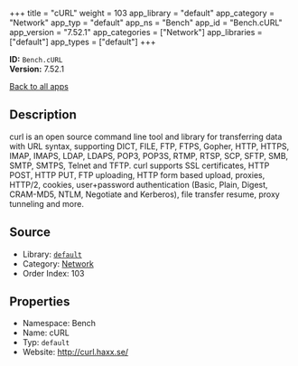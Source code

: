﻿+++
title = "cURL"
weight = 103
app_library = "default"
app_category = "Network"
app_typ = "default"
app_ns = "Bench"
app_id = "Bench.cURL"
app_version = "7.52.1"
app_categories = ["Network"]
app_libraries = ["default"]
app_types = ["default"]
+++

**ID:** `Bench.cURL`  
**Version:** 7.52.1  
<!--more-->

[Back to all apps](/apps/)

## Description
curl is an open source command line tool and library for transferring data with URL syntax,
supporting DICT, FILE, FTP, FTPS, Gopher, HTTP, HTTPS, IMAP, IMAPS, LDAP, LDAPS, POP3, POP3S,
RTMP, RTSP, SCP, SFTP, SMB, SMTP, SMTPS, Telnet and TFTP. curl supports SSL certificates,
HTTP POST, HTTP PUT, FTP uploading, HTTP form based upload, proxies, HTTP/2, cookies,
user+password authentication (Basic, Plain, Digest, CRAM-MD5, NTLM, Negotiate and Kerberos),
file transfer resume, proxy tunneling and more.

## Source

* Library: [`default`](/app_libraries/default)
* Category: [Network](/app_categories/network)
* Order Index: 103

## Properties

* Namespace: Bench
* Name: cURL
* Typ: `default`
* Website: <http://curl.haxx.se/>

